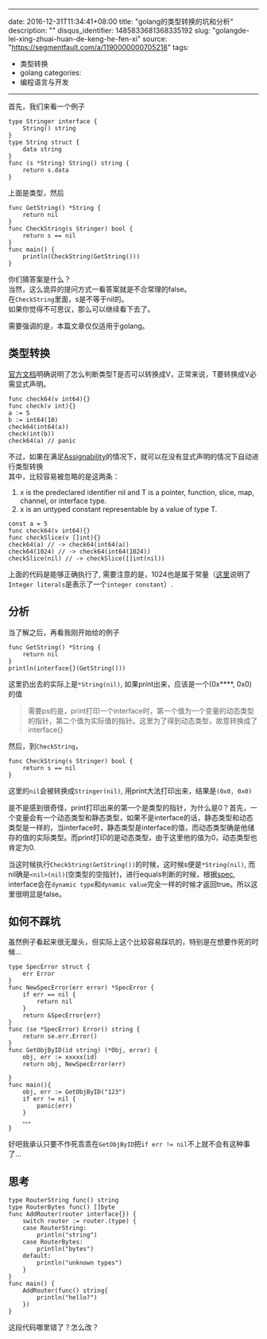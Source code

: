 
---
date: 2016-12-31T11:34:41+08:00
title: "golang的类型转换的坑和分析"
description: ""
disqus_identifier: 1485833681368335192
slug: "golangde-lei-xing-zhuai-huan-de-keng-he-fen-xi"
source: "https://segmentfault.com/a/1190000000705218"
tags: 
- 类型转换 
- golang 
categories:
- 编程语言与开发
---

首先，我们来看一个例子

    type Stringer interface {
        String() string
    }
    type String struct {
        data string
    }
    func (s *String) String() string {
        return s.data
    }

上面是类型，然后

    func GetString() *String {
        return nil
    }
    func CheckString(s Stringer) bool {
        return s == nil
    }
    func main() {
        println(CheckString(GetString()))
    }

你们猜答案是什么？\
当然，这么诡异的提问方式一看答案就是不合常理的false。\
在`CheckString`里面，s是不等于nil的。\
如果你觉得不可思议，那么可以继续看下去了。

需要强调的是，本篇文章仅仅适用于golang。

类型转换
--------

[官方文档](http://golang.org/ref/spec#Conversions)明确说明了怎么判断类型T是否可以转换成V，正常来说，T要转换成V必需显式声明。

    func check64(v int64){}
    func check(v int){}
    a := 5
    b := int64(10)
    check64(int64(a))
    check(int(b))
    check64(a) // panic

不过，如果在满足[Assignability](http://golang.org/ref/spec#Assignability)的情况下，就可以在没有显式声明的情况下自动进行类型转换\
其中，比较容易被忽略的是这两条：

1.  x is the predeclared identifier nil and T is a pointer, function,
    slice, map, channel, or interface type.
2.  x is an untyped constant representable by a value of type T.

<!-- -->

    const a = 5
    func check64(v int64){}
    func checkSlice(v []int){}
    check64(a) // -> check64(int64(a))
    check64(1024) // -> check64(int64(1024))
    checkSlice(nil) // -> checkSlice([]int(nil))

上面的代码是能够正确执行了,
需要注意的是，1024也是属于常量（[这里](http://golang.org/ref/spec#Integer_literals)说明了`Integer literals`是表示了一个`integer constant`）.

分析
----

当了解之后，再看我刚开始给的例子

    func GetString() *String {
        return nil
    }
    println(interface{}(GetString()))

这里扔出去的实际上是`*String(nil)`,
如果print出来，应该是一个(0x\*\*\*\*, 0x0)的值

> 需要ps的是，print打印一个interface时，第一个值为一个变量的动态类型的指针，第二个值为实际值的指针。这里为了得到动态类型，故意转换成了interface{}

然后，到`CheckString`，

    func CheckString(s Stringer) bool {
        return s == nil
    }

这里的`nil`会被转换成`Stringer(nil)`,
用print大法打印出来，结果是`(0x0, 0x0)`

是不是感到很奇怪，print打印出来的第一个是类型的指针，为什么是0？首先，一个变量会有一个动态类型和静态类型，如果不是interface的话，静态类型和动态类型是一样的，当interface时，静态类型是interface的值，而动态类型确是他储存的值的实际类型。而print打印的是动态类型，由于这里他的值为0，动态类型也肯定为0.

当这时候执行`CheckString(GetString())`的时候，这时候s便是`*String(nil)`,
而nil确是`<nil>(nil)`(空类型的空指针)，进行equals判断的时候，根据[spec](http://golang.org/ref/spec#Comparison_operators),
interface会在`dynamic type`和`dynamic value`完全一样的时候才返回true。所以这里很明显是false。

如何不踩坑
----------

虽然例子看起来很无厘头，但实际上这个比较容易踩坑的，特别是在想要作死的时候...

    type SpecError struct {
        err Error
    }
    func NewSpecError(err error) *SpecError {
        if err == nil {
            return nil
        }
        return &SpecError{err}
    }
    func (se *SpecError) Error() string {
        return se.err.Error()
    }
    func GetObjByID(id string) (*Obj, error) {
        obj, err := xxxxx(id)
        return obj, NewSpecError(err)

    }
    func main(){
        obj, err := GetObjByID("123")
        if err != nil {
            panic(err)
        }
        。。。
    }

好吧我承认只要不作死乖乖在`GetObjByID`把`if err != nil`不上就不会有这种事了...

思考
----

    type RouterString func() string
    type RouterBytes func() []byte
    func AddRouter(router interface{}) {
        switch router := router.(type) {
        case RouterString:
            println("string")
        case RouterBytes:
            println("bytes")
        default:
            println("unknown types")
        }
    }
    func main() {
        AddRouter(func() string{
            println("hello?")
        })
    }

这段代码哪里错了？怎么改？

